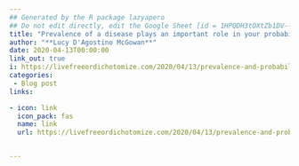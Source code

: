 ```yaml
---
## Generated by the R package lazyapero
## Do not edit directly, edit the Google Sheet [id = 1HPQDH3tOXtZb1DV--8wR9CKAzUz5aywWc2vM3OQ5SrU]
title: "Prevalence of a disease plays an important role in your probability of having COVID-19 given you tested positive"
author: "**Lucy D'Agostino McGowan**"
date: 2020-04-13T00:00:00
link_out: true
i: https://livefreeordichotomize.com/2020/04/13/prevalence-and-probability-of-covid/
categories:
 - Blog post
links:

- icon: link
  icon_pack: fas
  name: link
  url: https://livefreeordichotomize.com/2020/04/13/prevalence-and-probability-of-covid/


---
```




